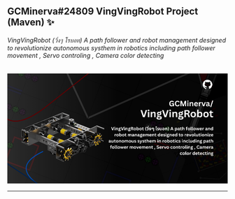 ## GCMinerva#24809 VingVingRobot Project (Maven) ✨
###### VingVingRobot (วิ่งๆ โรบอท)  A path follower and robot management designed to revolutionize autonomous systhem in robotics including path follower movement , Servo controling , Camera color detecting

<img src="https://raw.githubusercontent.com/GCMinerva/VingVingRobot/refs/heads/main/VingVingRobot.png">

---
